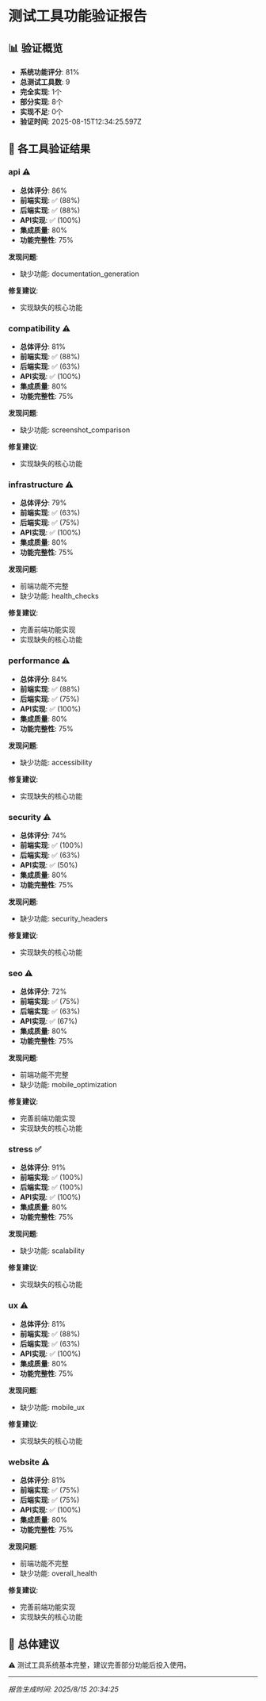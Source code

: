 # 测试工具功能验证报告

## 📊 验证概览

- **系统功能评分**: 81%
- **总测试工具数**: 9
- **完全实现**: 1个
- **部分实现**: 8个
- **实现不足**: 0个
- **验证时间**: 2025-08-15T12:34:25.597Z

## 🔧 各工具验证结果

### api ⚠️

- **总体评分**: 86%
- **前端实现**: ✅ (88%)
- **后端实现**: ✅ (88%)
- **API实现**: ✅ (100%)
- **集成质量**: 80%
- **功能完整性**: 75%

**发现问题**:
- 缺少功能: documentation_generation

**修复建议**:
- 实现缺失的核心功能

### compatibility ⚠️

- **总体评分**: 81%
- **前端实现**: ✅ (88%)
- **后端实现**: ✅ (63%)
- **API实现**: ✅ (100%)
- **集成质量**: 80%
- **功能完整性**: 75%

**发现问题**:
- 缺少功能: screenshot_comparison

**修复建议**:
- 实现缺失的核心功能

### infrastructure ⚠️

- **总体评分**: 79%
- **前端实现**: ✅ (63%)
- **后端实现**: ✅ (75%)
- **API实现**: ✅ (100%)
- **集成质量**: 80%
- **功能完整性**: 75%

**发现问题**:
- 前端功能不完整
- 缺少功能: health_checks

**修复建议**:
- 完善前端功能实现
- 实现缺失的核心功能

### performance ⚠️

- **总体评分**: 84%
- **前端实现**: ✅ (88%)
- **后端实现**: ✅ (75%)
- **API实现**: ✅ (100%)
- **集成质量**: 80%
- **功能完整性**: 75%

**发现问题**:
- 缺少功能: accessibility

**修复建议**:
- 实现缺失的核心功能

### security ⚠️

- **总体评分**: 74%
- **前端实现**: ✅ (100%)
- **后端实现**: ✅ (63%)
- **API实现**: ✅ (50%)
- **集成质量**: 80%
- **功能完整性**: 75%

**发现问题**:
- 缺少功能: security_headers

**修复建议**:
- 实现缺失的核心功能

### seo ⚠️

- **总体评分**: 72%
- **前端实现**: ✅ (75%)
- **后端实现**: ✅ (63%)
- **API实现**: ✅ (67%)
- **集成质量**: 80%
- **功能完整性**: 75%

**发现问题**:
- 前端功能不完整
- 缺少功能: mobile_optimization

**修复建议**:
- 完善前端功能实现
- 实现缺失的核心功能

### stress ✅

- **总体评分**: 91%
- **前端实现**: ✅ (100%)
- **后端实现**: ✅ (100%)
- **API实现**: ✅ (100%)
- **集成质量**: 80%
- **功能完整性**: 75%

**发现问题**:
- 缺少功能: scalability

**修复建议**:
- 实现缺失的核心功能

### ux ⚠️

- **总体评分**: 81%
- **前端实现**: ✅ (88%)
- **后端实现**: ✅ (63%)
- **API实现**: ✅ (100%)
- **集成质量**: 80%
- **功能完整性**: 75%

**发现问题**:
- 缺少功能: mobile_ux

**修复建议**:
- 实现缺失的核心功能

### website ⚠️

- **总体评分**: 81%
- **前端实现**: ✅ (75%)
- **后端实现**: ✅ (75%)
- **API实现**: ✅ (100%)
- **集成质量**: 80%
- **功能完整性**: 75%

**发现问题**:
- 前端功能不完整
- 缺少功能: overall_health

**修复建议**:
- 完善前端功能实现
- 实现缺失的核心功能

## 🎯 总体建议

⚠️ 测试工具系统基本完整，建议完善部分功能后投入使用。

---
*报告生成时间: 2025/8/15 20:34:25*